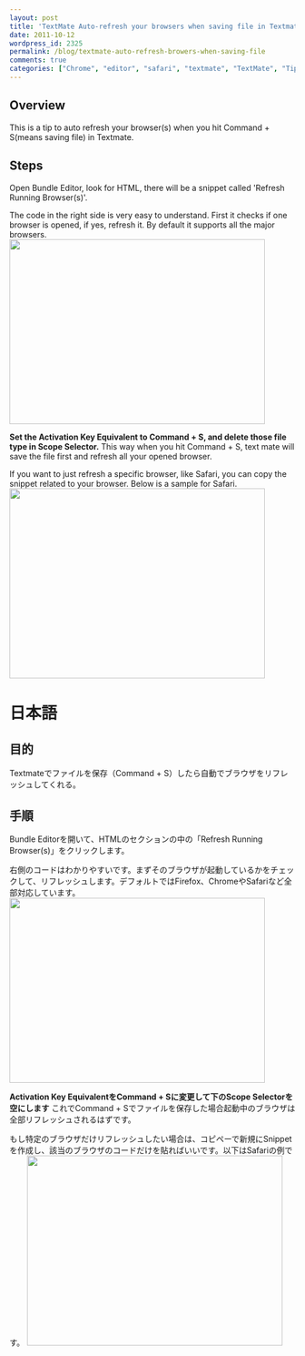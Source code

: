 ```yaml
---
layout: post
title: 'TextMate Auto-refresh your browsers when saving file in Textmate'
date: 2011-10-12
wordpress_id: 2325
permalink: /blog/textmate-auto-refresh-browers-when-saving-file
comments: true
categories: ["Chrome", "editor", "safari", "textmate", "TextMate", "Tips"]
---
```

## Overview

This is a tip to auto refresh your browser(s) when you hit Command + S(means saving file) in Textmate.

## Steps
Open Bundle Editor, look for HTML, there will be a snippet called 'Refresh Running Browser(s)'.

The code in the right side is very easy to understand. First it checks if one browser is opened, if yes, refresh it. By default it supports all the major browsers.
<a href="http://www.kinopyo.com/blog/wp-content/uploads/2011/10/Bundle-Editor-Refresh-Running-Browsers.jpg"><img class="alignnone size-medium wp-image-2328" title="Bundle Editor Refresh Running Browsers" src="http://www.kinopyo.com/blog/wp-content/uploads/2011/10/Bundle-Editor-Refresh-Running-Browsers-450x325.jpg" alt="" width="450" height="325" /></a>

<strong>Set the Activation Key Equivalent to Command + S, and delete those file type in Scope Selector.</strong>
This way when you hit Command + S, text mate will save the file first and refresh all your opened browser.

If you want to just refresh a specific browser, like Safari, you can copy the snippet related to your browser.
Below is a sample for Safari.
<a href="http://www.kinopyo.com/blog/wp-content/uploads/2011/10/Textmate-auto-refresh-safari.png"><img class="alignnone size-medium wp-image-2334" title="Textmate auto refresh safari" src="http://www.kinopyo.com/blog/wp-content/uploads/2011/10/Textmate-auto-refresh-safari-450x334.png" alt="" width="450" height="334" /></a>

# 日本語

## 目的
Textmateでファイルを保存（Command + S）したら自動でブラウザをリフレッシュしてくれる。

## 手順
Bundle Editorを開いて、HTMLのセクションの中の「Refresh Running Browser(s)」をクリックします。

右側のコードはわかりやすいです。まずそのブラウザが起動しているかをチェックして、リフレッシュします。デフォルトではFirefox、ChromeやSafariなど全部対応しています。
<a href="http://www.kinopyo.com/blog/wp-content/uploads/2011/10/Bundle-Editor-Refresh-Running-Browsers.jpg"><img class="alignnone size-medium wp-image-2328" title="Bundle Editor Refresh Running Browsers" src="http://www.kinopyo.com/blog/wp-content/uploads/2011/10/Bundle-Editor-Refresh-Running-Browsers-450x325.jpg" alt="" width="450" height="325" /></a>

<strong>Activation Key EquivalentをCommand + Sに変更して下のScope Selectorを空にします</strong>
これでCommand + Sでファイルを保存した場合起動中のブラウザは全部リフレッシュされるはずです。

もし特定のブラウザだけリフレッシュしたい場合は、コピペーで新規にSnippetを作成し、該当のブラウザのコードだけを貼ればいいです。以下はSafariの例です。
<a href="http://www.kinopyo.com/blog/wp-content/uploads/2011/10/Textmate-auto-refresh-safari.png"><img class="alignnone size-medium wp-image-2334" title="Textmate auto refresh safari" src="http://www.kinopyo.com/blog/wp-content/uploads/2011/10/Textmate-auto-refresh-safari-450x334.png" alt="" width="450" height="334" /></a>
